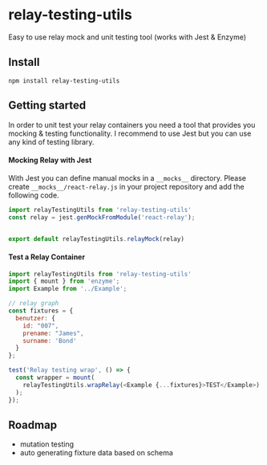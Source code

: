 # relay-testing-utils
Easy to use relay mock and unit testing tool (works with Jest &amp; Enzyme)



## Install

`npm install relay-testing-utils`


## Getting started

In order to unit test your relay containers you need a tool that provides you mocking & testing functionality.
I recommend to use Jest but you can use any kind of testing library.

#### Mocking Relay with Jest

With Jest you can define manual mocks in a `__mocks__` directory.
Please create `__mocks__/react-relay.js` in your project repository and add the following code.

```javascript
import relayTestingUtils from 'relay-testing-utils'
const relay = jest.genMockFromModule('react-relay');


export default relayTestingUtils.relayMock(relay)

```

#### Test a Relay Container

```javascript
import relayTestingUtils from 'relay-testing-utils'
import { mount } from 'enzyme';
import Example from '../Example';

// relay graph
const fixtures = {
  benutzer: {
    id: "007",
    prename: "James",
    surname: 'Bond'
  }
};

test('Relay testing wrap', () => {
  const wrapper = mount(
    relayTestingUtils.wrapRelay(<Example {...fixtures}>TEST</Example>)
  );
});


```


## Roadmap

- mutation testing
- auto generating fixture data based on schema
